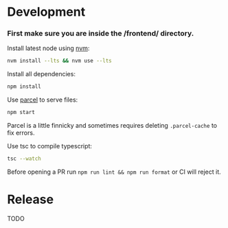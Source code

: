 # Development

### First make sure you are inside the /frontend/ directory.
Install latest node using [nvm](https://github.com/nvm-sh/nvm):
```bash
nvm install --lts && nvm use --lts
```

Install all dependencies:
```bash
npm install
```

Use [parcel](https://parceljs.org/) to serve files:
```bash
npm start
```

Parcel is a little finnicky and sometimes requires deleting `.parcel-cache` to fix errors.

Use tsc to compile typescript:
```bash
tsc --watch
```

Before opening a PR run `npm run lint && npm run format` or CI will reject it.

# Release
TODO

